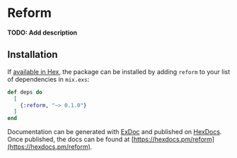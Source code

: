 # Reform

**TODO: Add description**

## Installation

If [available in Hex](https://hex.pm/docs/publish), the package can be installed
by adding `reform` to your list of dependencies in `mix.exs`:

```elixir
def deps do
  [
    {:reform, "~> 0.1.0"}
  ]
end
```

Documentation can be generated with [ExDoc](https://github.com/elixir-lang/ex_doc)
and published on [HexDocs](https://hexdocs.pm). Once published, the docs can
be found at [https://hexdocs.pm/reform](https://hexdocs.pm/reform).

